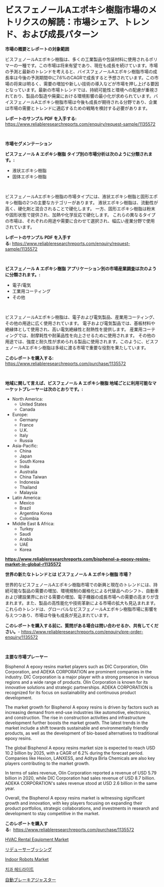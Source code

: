 <p><h1>ビスフェノールAエポキシ樹脂市場のメトリクスの解読：市場シェア、トレンド、および成長パターン</h1></p><p><strong>市場の概要とレポートの対象範囲</strong></p>
<p><p>ビスフェノールAエポキシ樹脂は、多くの工業製品や包装材料に使用されるポリマーの一種です。この市場は将来有望であり、現在も成長を続けています。市場の予測と最新のトレンドを考えると、バイスフェノールAエポキシ樹脂市場の成長率は今後の予測期間中に7.6%のCAGRで成長すると予想されています。この市場の将来は明るく、需要の増加や新しい技術の導入などが市場を押し上げる要因となっています。最新の市場トレンドでは、持続可能性と環境への配慮が重視されており、製品の製造や廃棄における環境影響の最小化が求められています。バイスフェノールAエポキシ樹脂市場は今後も成長が期待される分野であり、企業は市場の需要とトレンドに適応するための戦略を検討する必要があります。</p></p>
<p><strong>レポートのサンプル PDF を入手する:</strong> <a href="https://www.reliableresearchreports.com/enquiry/request-sample/1135572">https://www.reliableresearchreports.com/enquiry/request-sample/1135572</a></p>
<p>&nbsp;</p>
<p><strong>市場セグメンテーション</strong></p>
<p><strong>ビスフェノール A エポキシ樹脂 タイプ別の市場分析は次のように分類されます。:</strong></p>
<p><ul><li>液状エポキシ樹脂</li><li>固体エポキシ樹脂</li></ul></p>
<p>&nbsp;</p>
<p><p>ビスフェノールAエポキシ樹脂の市場タイプには、液状エポキシ樹脂と固形エポキシ樹脂の2つの主要なカテゴリーがあります。 液状エポキシ樹脂は、流動性が高く、硬化剤と混合されることで硬化します。 一方、固形エポキシ樹脂は粉末や固形状態で提供され、加熱や化学反応で硬化します。 これらの異なるタイプの市場は、それぞれの用途や需要に合わせて選択され、幅広い産業分野で使用されています。</p></p>
<p><strong>レポートのサンプル PDF を入手する:</strong>&nbsp;<a href="https://www.reliableresearchreports.com/enquiry/request-sample/1135572">https://www.reliableresearchreports.com/enquiry/request-sample/1135572</a></p>
<p>&nbsp;</p>
<p><strong> ビスフェノール A エポキシ樹脂 アプリケーション別の市場産業調査は次のように分類されます。:</strong></p>
<p><ul><li>電子/電気</li><li>工業用コーティング</li><li>その他</li></ul></p>
<p>&nbsp;</p>
<p><p>ビスフェノールAエポキシ樹脂は、電子および電気製品、産業用コーティング、その他の用途に広く使用されています。 電子および電気製品では、基板材料や絶縁体として使用され、高い電気絶縁性と耐熱性を提供します。 産業用コーティングでは、耐摩耗性や耐薬品性を向上させるために使用されます。 その他の用途では、強度と耐久性が求められる製品に使用されます。このように、ビスフェノールAエポキシ樹脂は多岐に渡る市場で重要な役割を果たしています。</p></p>
<p><strong>このレポートを購入する:</strong>&nbsp; <a href="https://www.reliableresearchreports.com/purchase/1135572">https://www.reliableresearchreports.com/purchase/1135572</a></p>
<p>&nbsp;</p>
<p><strong>地域に関して言えば、ビスフェノール A エポキシ樹脂 地域ごとに利用可能なマーケットプレーヤーは次のとおりです。:</strong></p>
<p><ul>
    <li>
        North America:
        <ul>
            <li>United States</li>
            <li>Canada</li>
        </ul>
    </li>
    <li>
        Europe:
        <ul>
            <li>Germany</li>
            <li>France</li>
            <li>U.K.</li>
            <li>Italy</li>
            <li>Russia</li>
        </ul>
    </li>
    <li>
        Asia-Pacific:
        <ul>
            <li>China</li>
            <li>Japan</li>
            <li>South Korea</li>
            <li>India</li>
            <li>Australia</li>
            <li>China Taiwan</li>
            <li>Indonesia</li>
            <li>Thailand</li>
            <li>Malaysia</li>
        </ul>
    </li>
    <li>
        Latin America:
        <ul>
            <li>Mexico</li>
            <li>Brazil</li>
            <li>Argentina Korea</li>
            <li>Colombia</li>
        </ul>
    </li>
    <li>
        Middle East & Africa:
        <ul>
            <li>Turkey</li>
            <li>Saudi</li>
            <li>Arabia</li>
            <li>UAE</li>
            <li>Korea</li>
        </ul>
    </li>
    </ul></p>
<p><strong><a href="https://www.reliableresearchreports.com/bisphenol-a-epoxy-resins-market-in-global-r1135572">https://www.reliableresearchreports.com/bisphenol-a-epoxy-resins-market-in-global-r1135572</a></strong>&nbsp;</p>
<p><strong>世界の新たなトレンドとは ビスフェノール A エポキシ樹脂 市場？</strong></p>
<p><p>世界的なビスフェノールAエポキシ樹脂市場での新興と現在のトレンドには、持続可能な製品の需要の増加、環境規制の厳格化による代替品へのシフト、自動車および建設業界における需要の増加、電子機器の成長市場への需要の高まりが含まれます。また、製品の高性能化や技術革新による市場の拡大も見込まれます。これらのトレンドは、グローバルなビスフェノールAエポキシ樹脂市場に影響を与えつつあり、市場は今後も成長が見込まれています。</p></p>
<p><strong>このレポートを購入する前に、質問がある場合は問い合わせるか、共有してください。</strong>- <a href="https://www.reliableresearchreports.com/enquiry/pre-order-enquiry/1135572">https://www.reliableresearchreports.com/enquiry/pre-order-enquiry/1135572</a></p>
<p>&nbsp;</p>
<p><strong>主要な市場プレーヤー</strong></p>
<p><p>Bisphenol A epoxy resins market players such as DIC Corporation, Olin Corporation, and ADEKA CORPORATION are prominent companies in the industry. DIC Corporation is a major player with a strong presence in various regions and a wide range of products. Olin Corporation is known for its innovative solutions and strategic partnerships. ADEKA CORPORATION is recognized for its focus on sustainability and continuous product development.</p><p>The market growth for Bisphenol A epoxy resins is driven by factors such as increasing demand from end-use industries like automotive, electronics, and construction. The rise in construction activities and infrastructure development further boosts the market growth. The latest trends in the market include a shift towards sustainable and environmentally friendly products, as well as the development of bio-based alternatives to traditional epoxy resins.</p><p>The global Bisphenol A epoxy resins market size is expected to reach USD 10.2 billion by 2025, with a CAGR of 6.2% during the forecast period. Companies like Hexion, LANXESS, and Aditya Birla Chemicals are also key players contributing to the market growth.</p><p>In terms of sales revenue, Olin Corporation reported a revenue of USD 5.79 billion in 2020, while DIC Corporation had sales revenue of USD 8.7 billion. ADEKA CORPORATION's sales revenue stood at USD 2.6 billion in the same year.</p><p>Overall, the Bisphenol A epoxy resins market is witnessing significant growth and innovation, with key players focusing on expanding their product portfolios, strategic collaborations, and investments in research and development to stay competitive in the market.</p></p>
<p><strong>このレポートを購入する:</strong>&nbsp;&nbsp;<a href="https://www.reliableresearchreports.com/purchase/1135572">https://www.reliableresearchreports.com/purchase/1135572</a></p>
<p><p><a href="https://github.com/Glendatilghmankmgz0rbhwpy/Market-Research-Report-List-2/blob/main/hvac-rental-equipment-market.md">HVAC Rental Equipment Market</a></p><p><a href="https://github.com/xnljig2898992/Market-Research-Report-List-1/blob/main/331679026553.md">リデューサーブッシング</a></p><p><a href="https://github.com/dx0328/Market-Research-Report-List-2/blob/main/indoor-robots-market.md">Indoor Robots Market</a></p><p><a href="https://github.com/fernandotryO5lson96765/Market-Research-Report-List-1/blob/main/707253924619.md">치과 헤드라이트</a></p><p><a href="https://github.com/ReyesKohler20231/Market-Research-Report-List-1/blob/main/814017726552.md">自動ブレーキアジャスター</a></p></p>
